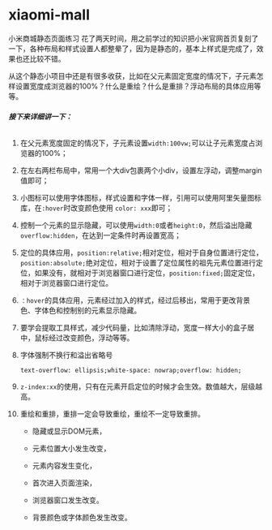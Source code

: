 # xiaomi-mall
小米商城静态页面练习
花了两天时间，用之前学过的知识把小米官网首页复刻了一下，各种布局和样式设置人都整晕了，因为是静态的，基本上样式是完成了，效果也还比较不错。

 从这个静态小项目中还是有很多收获，比如在父元素固定宽度的情况下，子元素怎样设置宽度成浏览器的100%？什么是重绘？什么是重排？浮动布局的具体应用等等。

###### **接下来详细讲一下：**

1. 在父元素宽度固定的情况下，子元素设置`width:100vw;`可以让子元素宽度占浏览器的100%；

2. 在左右两栏布局中，常用一个大div包裹两个小div，设置左浮动，调整margin值即可；

3. 小图标可以使用字体图标，样式设置和字体一样，引用可以使用阿里矢量图标库，在`:hover`时改变颜色使用 `color: xxx`即可；

4. 控制一个元素的显示隐藏，可以使用`width:0`或者`height:0`，然后溢出隐藏 `overflow:hidden`，在达到一定条件时再设置宽高；

5. 定位的具体应用，`position:relative;`相对定位，相对于自身位置进行定位，`position:absolute;`绝对定位，相对于设置了定位属性的祖先元素位置进行定位，如果没有，就相对于浏览器窗口进行定位，`position:fixed;`固定定位，相对于浏览器窗口进行定位。

6. `：hover`的具体应用，元素经过加入的样式，经过后移出，常用于更改背景色、字体色和控制别的元素显示隐藏。

7. 要学会提取工具样式，减少代码量，比如清除浮动，宽度一样大小的盒子居中，鼠标经过改变颜色，浮动等等。

8. 字体强制不换行和溢出省略号

   `text-overflow: ellipsis;white-space: nowrap;overflow: hidden;`

9. `z-index:xx`的使用，只有在元素开启定位的时候才会生效。数值越大，层级越高。

10. 重绘和重排，重排一定会导致重绘，重绘不一定导致重排。

    - 隐藏或显示DOM元素，

    - 元素位置大小发生改变，
    - 元素内容发生变化，
    - 首次进入页面渲染，
    - 浏览器窗口发生改变。

    - 背景颜色或字体颜色发生改变。
